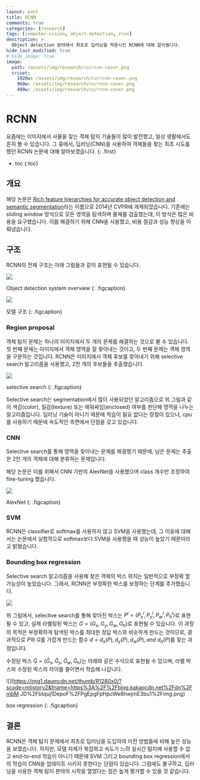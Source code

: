 ```yaml
---
layout: post
title: RCNN
comments: true
categories: [research]
tags: [computer-vision, object-detection, rcnn]
description: >
  Object detection 분야에서 최초로 딥러닝을 적용시킨 RCNN에 대해 알아봅니다.
hide_last_modified: true
# hide_image: true
image: 
  path: /assets/img/research/cv/rcnn-cover.png
  srcset:
    1920w: /assets/img/research/cv/rcnn-cover.png
    960w: /assets/img/research/cv/rcnn-cover.png
    480w: /assets/img/research/cv/rcnn-cover.png
---
```


# RCNN

요즘에는 이미지에서 사물을 찾는 객체 탐지 기술들이 많이 발전했고, 일상 생활에서도 흔히 볼 수 있습니다.
그 중에서, 딥러닝(CNN)을 사용하여 객체들을 찾는 최초 시도를 했던 RCNN 논문에 대해 알아보겠습니다.
{: .first} 

* toc
{:toc}

## 개요
해당 논문은 [Rich feature hierarchies for accurate object detection and semantic segmentation](https://arxiv.org/pdf/1311.2524.pdf)라는 이름으로 2014년 CVPR에 게재되었습니다.
기존에는 sliding window 방식으로 모든 영역을 탐색하며 물체를 검출했는데, 이 방식은 많은 비용을 요구했습니다.
이를 해결하기 위해 CNN을 사용했고, 비용 절감과 성능 향상을 이뤄냈습니다.

## 구조
RCNN의 전체 구조는 아래 그림들과 같이 표현될 수 있습니다.

![](https://img1.daumcdn.net/thumb/R1280x0/?scode=mtistory2&fname=https%3A%2F%2Fblog.kakaocdn.net%2Fdn%2FckQHkt%2FbtqudtS7Kef%2FOciaJlorLTKztFSRXFFDe1%2Fimg.png)

Object detection system overview
{: .figcaption}

![](https://img1.daumcdn.net/thumb/R1280x0/?scode=mtistory2&fname=https%3A%2F%2Fblog.kakaocdn.net%2Fdn%2Fl2uCa%2FbtquhiLhyUO%2FVkErzTU5MeibSSX7WE2rJk%2Fimg.png)

모델 구조
{: .figcaption}

### Region proposal
객체 탐지 문제는 하나의 이미지에서 두 개의 문제를 해결하는 것으로 볼 수 있습니다.
첫 번째 문제는 이미지에서 객체 영역을 잘 찾아내는 것이고, 두 번째 문제는 객체 영역을 구분하는 것입니다.
RCNN은 이미지에서 객체 후보를 찾아내기 위해 selective search 알고리즘을 사용했고, 2천 개의 후보들을 추출했습니다.

![](https://img1.daumcdn.net/thumb/R1280x0/?scode=mtistory2&fname=https%3A%2F%2Fblog.kakaocdn.net%2Fdn%2FbPSomg%2FbtqugDuIClm%2F85f12kCkHxLUFMu8aI6fA0%2Fimg.png)

selective search
{: .figcaption}

Selective search는 segmentation에서 많이 사용되었던 알고리즘으로 위 그림과 같이 색감(color),
질감(texture) 또는 에워싸임(enclosed) 여부를 판단해 영역을 나누는 알고리즘입니다.
딥러닝 기술이 아니기 때문에 학습이 필요 없다는 장점이 있으나, 
cpu를 사용하기 때문에 속도적인 측면에서 단점을 갖고 있습니다.

### CNN
Selective search를 통해 영역을 찾아내는 문제를 해결했기 때문에, 
남은 문제는 추출한 2천 개의 객체에 대해 분류하는 문제입니다.

해당 논문은 이를 위해서 CNN 기반의 AlexNet을 사용했으며 class 개수만 조정하여 fine-tuning 했습니다.

![](https://img1.daumcdn.net/thumb/R1280x0/?scode=mtistory2&fname=https%3A%2F%2Fblog.kakaocdn.net%2Fdn%2FmkwJ5%2Fbtqud6YY7mU%2FoabGpxlM0PJkoRZXoNndDK%2Fimg.png)

AlexNet
{: .figcaption}

### SVM
RCNN은 classifier로 softmax를 사용하지 않고 SVM을 사용했는데, 
그 이유에 대해서는 논문에서 실험적으로 softmax보다 SVM을 사용했을 때 성능이 높았기 때문이라고 밝혔습니다.

### Bounding box regression
Selective search 알고리즘을 사용해 찾은 객체의 박스 위치는 일반적으로 부정확 할 가능성이 높았습니다.
그래서, RCNN은 부정확한 박스를 보정하는 단계를 추가했습니다.

![](https://velog.velcdn.com/images%2Fwhiteamericano%2Fpost%2Fda7d742c-df1b-4d80-b50b-20670dd11954%2Fimage.png)

위 그림에서, selective search를 통해 찾아진 박스는 $P^i = (P^i_x, P^i_y, P^i_w, P^i_h)$로 표현될 수 있고,
실제 라벨링된 박스는 $G=(G_x, G_y, G_w, G_h)$로 표현될 수 있습니다.
이 과정의 목적은 부정확하게 탐색된 박스를 최대한 정답 박스와 비슷하게 만드는 것이므로,
결과적으로 $P$와 $G$를 가깝게 만드는 함수 $d=d_x(P), d_y(P), d_w(P), and\ d_h(P)$를 찾는 과정입니다.

수정된 박스 $\hat{G} = (\hat{G}_x, \hat{G}_y, \hat{G}_w, \hat{G}_h)$는 아래와 같은 수식으로 표현될 수 있으며,
라벨 박스와 수정된 박스의 차이를 줄이면서 학습해 나갑니다.

![](https://img1.daumcdn.net/thumb/R1280x0/?scode=mtistory2&fname=https%3A%2F%2Fblog.kakaocdn.net%2Fdn%2FmbM
JD%2Fbtquj1DepoF%2FPgEpgFpHpcWe8hwjmE3bu1%2Fimg.png)

box regression
{: .figcaption}

## 결론
RCNN은 객체 탐지 문제에서 최초로 딥러닝을 도입하여 이전 방법들에 비해 높은 성능을 보였습니다. 
하지만, 모델 자체가 복잡하고 속도가 느려 실시간 탐지에 사용할 수 없고 end-to-end 학습이 아니기 때문에
SVM 그리고 bounding box regression에서의 학습이 CNN을 업데이트 시키지 못한다는 단점이 있습니다.
그럼에도 불구하고, 딥러닝을 사용한 객체 탐지 분야의 시작을 열었다는 점은 높게 평가할 수 있을 것 같습니다.
